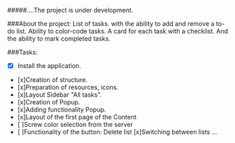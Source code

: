 #####....The project is under development.

###About the project: 
    List of tasks. with the ability to add and remove a to-do list. Ability to color-code tasks. A card for each task with a checklist. And the ability to mark completed tasks.

###Tasks:

- [x] Install the application.
- [x]Creation of structure.
- [x]Preparation of resources, icons.
- [x]Layout Sidebar "All tasks".
- [x]Creation of Popup.
- [x]Adding functionality Popup.
- [x]Layout of the first page of the Content
- [ ]Screw color selection from the server
- [ ]Functionality of the button: Delete list
[x]Switching between lists
    ...
